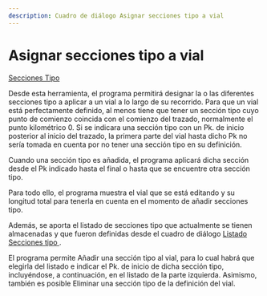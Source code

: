 ```yaml
---
description: Cuadro de diálogo Asignar secciones tipo a vial
---
```


# Asignar secciones tipo a vial

[Secciones Tipo](../../fichas-de-herramientas/ficha-de-herramientas-viales/secciones-tipo.md)

Desde esta herramienta, el programa permitirá designar la o las diferentes secciones tipo a aplicar a un vial a lo largo de su recorrido. Para que un vial está perfectamente definido, al menos tiene que tener un sección tipo cuyo punto de comienzo coincida con el comienzo del trazado, normalmente el punto kilométrico 0. Si se indicara una sección tipo con un Pk. de inicio posterior al inicio del trazado, la primera parte del vial hasta dicho Pk no sería tomada en cuenta por no tener una sección tipo en su definición.

Cuando una sección tipo es añadida, el programa aplicará dicha sección desde el Pk indicado hasta el final o hasta que se encuentre otra sección tipo.

Para todo ello, el programa muestra el vial que se está editando y su longitud total para tenerla en cuenta en el momento de añadir secciones tipo.

Además, se aporta el listado de secciones tipo que actualmente se tienen almacenadas y que fueron definidas desde el cuadro de diálogo [Listado Secciones tipo ](listado-secciones-tipo.md).

El programa permite Añadir una sección tipo al vial, para lo cual habrá que elegirla del listado e indicar el Pk. de inicio de dicha sección tipo, incluyéndose, a continuación, en el listado de la parte izquierda. Asimismo, también es posible Eliminar una sección tipo de la definición del vial.

